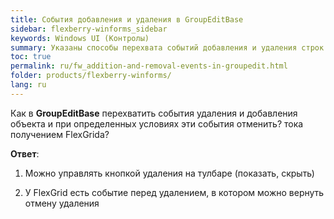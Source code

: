 ```yaml
---
title: События добавления и удаления в GroupEditBase 
sidebar: flexberry-winforms_sidebar
keywords: Windows UI (Контролы)
summary: Указаны способы перехвата событий добавления и удаления строк в GroupEditBase 
toc: true
permalink: ru/fw_addition-and-removal-events-in-groupedit.html
folder: products/flexberry-winforms/
lang: ru
---
```


Как в __GroupEditBase__ перехватить события удаления и добавления объекта и при определенных условиях эти события отменить? тока получением FlexGrida?

__Ответ__:

1) Можно управлять кнопкой удаления на тулбаре (показать, скрыть)

2) У FlexGrid есть событие перед удалением, в котором можно вернуть отмену удаления
